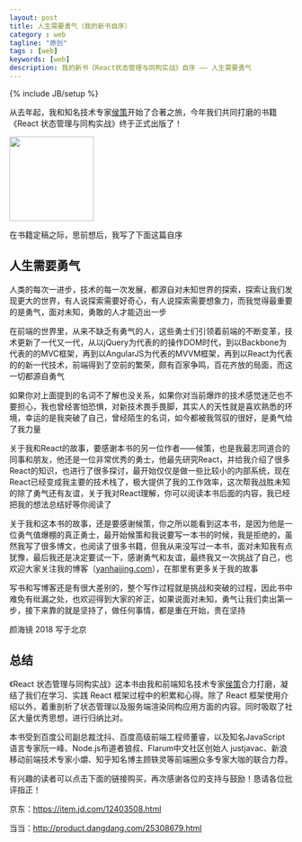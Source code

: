 ```yaml
---
layout: post
title: 人生需要勇气（我的新书自序）
category : web
tagline: "原创"
tags : [web]
keywords: [web]
description: 我的新书《React状态管理与同构实战》自序 —— 人生需要勇气
---
```

{% include JB/setup %}

从去年起，我和知名技术专家[侯策][lucas]开始了合著之旅，今年我们共同打磨的书籍《React 状态管理与同构实战》终于正式出版了！

<img src="{{BLOG_IMG}}526.png" width="150">

在书籍定稿之际，思前想后，我写了下面这篇自序

## 人生需要勇气
人类的每次一进步，技术的每一次发展，都源自对未知世界的探索，探索让我们发现更大的世界，有人说探索需要好奇心，有人说探索需要想象力，而我觉得最重要的是勇气，面对未知，勇敢的人才能迈出一步

在前端的世界里，从来不缺乏有勇气的人，这些勇士们引领着前端的不断变革，技术更新了一代又一代，从以jQuery为代表的的操作DOM时代，到以Backbone为代表的的MVC框架，再到以AngularJS为代表的MVVM框架，再到以React为代表的的新一代技术，前端得到了空前的繁荣，颇有百家争鸣，百花齐放的局面，而这一切都源自勇气

如果你对上面提到的名词不了解也没关系，如果你对当前爆炸的技术感觉迷茫也不要担心，我也曾经害怕恐惧，对新技术畏手畏脚，其实人的天性就是喜欢熟悉的环境，幸运的是我突破了自己，曾经陌生的名词，如今都被我驾驭的很好，是勇气给了我力量

关于我和React的故事，要感谢本书的另一位作者——候策，也是我最志同道合的同事和朋友，他还是一位非常优秀的勇士，他最先研究React，并给我介绍了很多React的知识，也进行了很多探讨，最开始仅仅是做一些比较小的内部系统，现在React已经变成我主要的技术栈了，极大提供了我的工作效率，这次帮我战胜未知的除了勇气还有友谊，关于我对React理解，你可以阅读本书后面的内容，我已经把我的想法总结好等你阅读了

关于我和这本书的故事，还是要感谢候策，你之所以能看到这本书，是因为他是一位勇气值爆棚的真正勇士，最开始候策和我说要写一本书的时候，我是拒绝的，虽然我写了很多博文，也阅读了很多书籍，但我从来没写过一本书，面对未知我有点犹豫，最后我还是决定要试一下，感谢勇气和友谊，最终我又一次挑战了自己，也欢迎大家关注我的博客（[yanhaijing.com](http://yanhaijing.com)），在那里有更多关于我的故事

写书和写博客还是有很大差别的，整个写作过程就是挑战和突破的过程，因此书中难免有纰漏之处，也欢迎得到大家的斧正，如果说面对未知，勇气让我们卖出第一步，接下来靠的就是坚持了，做任何事情，都是重在开始，贵在坚持

颜海镜
2018 写于北京

## 总结
《React 状态管理与同构实战》这本书由我和前端知名技术专家[侯策][lucas]合力打磨，凝结了我们在学习、实践 React 框架过程中的积累和心得。除了 React 框架使用介绍以外，着重剖析了状态管理以及服务端渲染同构应用方面的内容。同时吸取了社区大量优秀思想，进行归纳比对。

本书受到百度公司副总裁沈抖、百度高级前端工程师董睿，以及知名JavaScript语言专家阮一峰、Node.js布道者狼叔、Flarum中文社区创始人 justjavac、新浪移动前端技术专家小爝、知乎知名博主顾轶灵等前端圈众多专家大咖的联合力荐。

有兴趣的读者可以点击下面的链接购买，再次感谢各位的支持与鼓励！恳请各位批评指正！

京东：<a href="https://item.jd.com/12403508.html" target="_blank">https://item.jd.com/12403508.html</a> 

当当：<a href="http://product.dangdang.com/25308679.html" target="_blank">http://product.dangdang.com/25308679.html</a>


[lucas]: https://www.zhihu.com/people/lucas-hc
